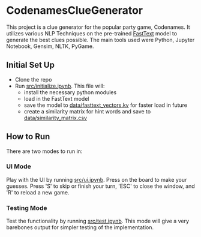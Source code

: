 # CodenamesClueGenerator

This project is a clue generator for the popular party game, Codenames. It utilizes various NLP Techniques on the pre-trained [FastText](https://fasttext.cc/docs/en/support.html) model to generate the best clues possible. The main tools used were Python, Jupyter Notebook, Gensim, NLTK, PyGame.

## Initial Set Up

- Clone the repo
- Run [src/initialize.ipynb](/src/initialize.ipynb). This file will:
  - install the necessary python modules
  - load in the FastText model
  - save the model to [data/fasttext_vectors.kv](/data) for faster load in future
  - create a similarity matrix for hint words and save to [data/similarity_matrix.csv](/data)

## How to Run

There are two modes to run in:

### UI Mode

Play with the UI by running [src/ui.ipynb](/src/ui.ipynb). Press on the board to make your guesses. Press 'S' to skip or finish your turn, 'ESC' to close the window, and 'R' to reload a new game.

### Testing Mode

Test the functionality by running [src/test.ipynb](/src/test.ipynb). This mode will give a very barebones output for simpler testing of the implementation.
